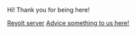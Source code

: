 Hi! Thank you for being here!



[Revolt server](https://app.revolt.chat/invite/hgqavatQ)
[Advice something to us here!](https://forms.gle/spxfhFJGMHiCDm676)
